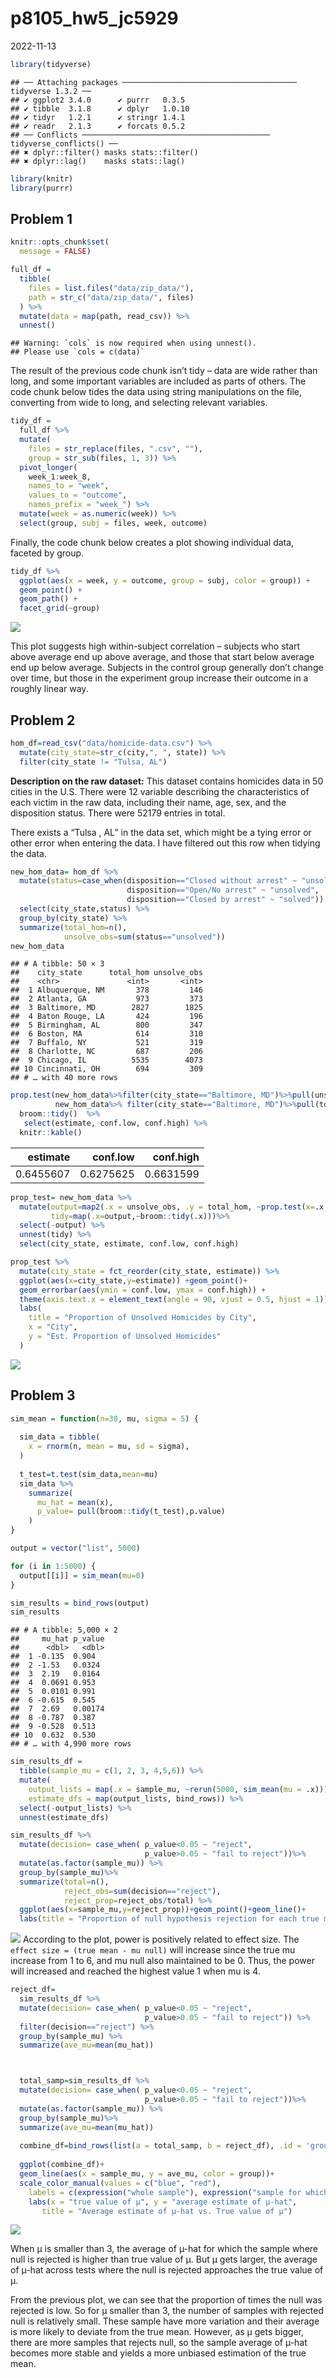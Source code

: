 p8105_hw5_jc5929
================
2022-11-13

``` r
library(tidyverse)
```

    ## ── Attaching packages ─────────────────────────────────────── tidyverse 1.3.2 ──
    ## ✔ ggplot2 3.4.0      ✔ purrr   0.3.5 
    ## ✔ tibble  3.1.8      ✔ dplyr   1.0.10
    ## ✔ tidyr   1.2.1      ✔ stringr 1.4.1 
    ## ✔ readr   2.1.3      ✔ forcats 0.5.2 
    ## ── Conflicts ────────────────────────────────────────── tidyverse_conflicts() ──
    ## ✖ dplyr::filter() masks stats::filter()
    ## ✖ dplyr::lag()    masks stats::lag()

``` r
library(knitr)
library(purrr)
```

## Problem 1

``` r
knitr::opts_chunk$set(
  message = FALSE)
```

``` r
full_df = 
  tibble(
    files = list.files("data/zip_data/"),
    path = str_c("data/zip_data/", files)
  ) %>% 
  mutate(data = map(path, read_csv)) %>% 
  unnest()
```

    ## Warning: `cols` is now required when using unnest().
    ## Please use `cols = c(data)`

The result of the previous code chunk isn’t tidy – data are wide rather
than long, and some important variables are included as parts of others.
The code chunk below tides the data using string manipulations on the
file, converting from wide to long, and selecting relevant variables.

``` r
tidy_df = 
  full_df %>% 
  mutate(
    files = str_replace(files, ".csv", ""),
    group = str_sub(files, 1, 3)) %>% 
  pivot_longer(
    week_1:week_8,
    names_to = "week",
    values_to = "outcome",
    names_prefix = "week_") %>% 
  mutate(week = as.numeric(week)) %>% 
  select(group, subj = files, week, outcome)
```

Finally, the code chunk below creates a plot showing individual data,
faceted by group.

``` r
tidy_df %>% 
  ggplot(aes(x = week, y = outcome, group = subj, color = group)) + 
  geom_point() + 
  geom_path() + 
  facet_grid(~group)
```

![](p8105_hw5_jc5929_files/figure-gfm/unnamed-chunk-5-1.png)<!-- -->

This plot suggests high within-subject correlation – subjects who start
above average end up above average, and those that start below average
end up below average. Subjects in the control group generally don’t
change over time, but those in the experiment group increase their
outcome in a roughly linear way.

## Problem 2

``` r
hom_df=read_csv("data/homicide-data.csv") %>%
  mutate(city_state=str_c(city,", ", state)) %>%
  filter(city_state != "Tulsa, AL")
```

**Description on the raw dataset:** This dataset contains homicides data
in 50 cities in the U.S. There were 12 variable describing the
characteristics of each victim in the raw data, including their name,
age, sex, and the disposition status. There were 52179 entries in total.

There exists a “Tulsa , AL” in the data set, which might be a tying
error or other error when entering the data. I have filtered out this
row when tidying the data.

``` r
new_hom_data= hom_df %>%
  mutate(status=case_when(disposition=="Closed without arrest" ~ "unsolved",
                          disposition=="Open/No arrest" ~ "unsolved",
                          disposition=="Closed by arrest" ~ "solved")) %>%
  select(city_state,status) %>%
  group_by(city_state) %>%
  summarize(total_hom=n(),
            unsolve_obs=sum(status=="unsolved")) 
new_hom_data
```

    ## # A tibble: 50 × 3
    ##    city_state      total_hom unsolve_obs
    ##    <chr>               <int>       <int>
    ##  1 Albuquerque, NM       378         146
    ##  2 Atlanta, GA           973         373
    ##  3 Baltimore, MD        2827        1825
    ##  4 Baton Rouge, LA       424         196
    ##  5 Birmingham, AL        800         347
    ##  6 Boston, MA            614         310
    ##  7 Buffalo, NY           521         319
    ##  8 Charlotte, NC         687         206
    ##  9 Chicago, IL          5535        4073
    ## 10 Cincinnati, OH        694         309
    ## # … with 40 more rows

``` r
prop.test(new_hom_data%>%filter(city_state=="Baltimore, MD")%>%pull(unsolve_obs),
          new_hom_data%>% filter(city_state=="Baltimore, MD")%>%pull(total_hom)) %>%
  broom::tidy()  %>%
   select(estimate, conf.low, conf.high) %>%
  knitr::kable()
```

|  estimate |  conf.low | conf.high |
|----------:|----------:|----------:|
| 0.6455607 | 0.6275625 | 0.6631599 |

``` r
prop_test= new_hom_data %>%
  mutate(output=map2(.x = unsolve_obs, .y = total_hom, ~prop.test(x=.x,n=.y)),
         tidy=map(.x=output,~broom::tidy(.x)))%>%
  select(-output) %>%
  unnest(tidy) %>%
  select(city_state, estimate, conf.low, conf.high)
```

``` r
prop_test %>%
  mutate(city_state = fct_reorder(city_state, estimate)) %>%
  ggplot(aes(x=city_state,y=estimate)) +geom_point()+
  geom_errorbar(aes(ymin = conf.low, ymax = conf.high)) +
  theme(axis.text.x = element_text(angle = 90, vjust = 0.5, hjust = 1)) +
  labs(
    title = "Proportion of Unsolved Homicides by City",
    x = "City",
    y = "Est. Proportion of Unsolved Homicides"
  )
```

![](p8105_hw5_jc5929_files/figure-gfm/unnamed-chunk-10-1.png)<!-- -->

## Problem 3

``` r
sim_mean = function(n=30, mu, sigma = 5) {
  
  sim_data = tibble(
    x = rnorm(n, mean = mu, sd = sigma),
  )
  
  t_test=t.test(sim_data,mean=mu)
  sim_data %>% 
    summarize(
      mu_hat = mean(x),
      p_value= pull(broom::tidy(t_test),p.value)
    )
}
```

``` r
output = vector("list", 5000)

for (i in 1:5000) {
  output[[i]] = sim_mean(mu=0)
}

sim_results = bind_rows(output)
sim_results
```

    ## # A tibble: 5,000 × 2
    ##     mu_hat p_value
    ##      <dbl>   <dbl>
    ##  1 -0.135  0.904  
    ##  2 -1.53   0.0324 
    ##  3  2.19   0.0164 
    ##  4  0.0691 0.953  
    ##  5  0.0101 0.991  
    ##  6 -0.615  0.545  
    ##  7  2.69   0.00174
    ##  8 -0.787  0.387  
    ##  9 -0.528  0.513  
    ## 10  0.632  0.530  
    ## # … with 4,990 more rows

``` r
sim_results_df = 
  tibble(sample_mu = c(1, 2, 3, 4,5,6)) %>% 
  mutate(
    output_lists = map(.x = sample_mu, ~rerun(5000, sim_mean(mu = .x))),
    estimate_dfs = map(output_lists, bind_rows)) %>% 
  select(-output_lists) %>% 
  unnest(estimate_dfs)
```

``` r
sim_results_df %>%
  mutate(decision= case_when( p_value<0.05 ~ "reject",
                              p_value>0.05 ~ "fail to reject"))%>%
  mutate(as.factor(sample_mu)) %>%
  group_by(sample_mu)%>%
  summarize(total=n(),
            reject_obs=sum(decision=="reject"),
            reject_prop=reject_obs/total) %>%
  ggplot(aes(x=sample_mu,y=reject_prop))+geom_point()+geom_line()+
  labs(title = "Proportion of null hypothesis rejection for each true mean")
```

![](p8105_hw5_jc5929_files/figure-gfm/unnamed-chunk-14-1.png)<!-- -->
According to the plot, power is positively related to effect size. The
`effect size = (true mean - mu null)` will increase since the true mu
increase from 1 to 6, and mu null also maintained to be 0. Thus, the
power will increased and reached the highest value 1 when mu is 4.

``` r
reject_df=
  sim_results_df %>%
  mutate(decision= case_when( p_value<0.05 ~ "reject",
                              p_value>0.05 ~ "fail to reject")) %>%
  filter(decision=="reject") %>%
  group_by(sample_mu) %>%
  summarize(ave_mu=mean(mu_hat))



  total_samp=sim_results_df %>%
  mutate(decision= case_when( p_value<0.05 ~ "reject",
                              p_value>0.05 ~ "fail to reject"))%>%
  mutate(as.factor(sample_mu)) %>%
  group_by(sample_mu)%>%
  summarize(ave_mu=mean(mu_hat)) 
  
  combine_df=bind_rows(list(a = total_samp, b = reject_df), .id = 'group')
  
  ggplot(combine_df)+
  geom_line(aes(x = sample_mu, y = ave_mu, color = group))+
  scale_color_manual(values = c("blue", "red"),
    labels = c(expression("whole sample"), expression("sample for which null is rejected")))+
    labs(x = "true value of µ", y = "average estimate of µ-hat",
       title = "Average estimate of µ-hat vs. True value of µ")
```

![](p8105_hw5_jc5929_files/figure-gfm/unnamed-chunk-15-1.png)<!-- -->

When µ is smaller than 3, the average of µ-hat for which the sample
where null is rejected is higher than true value of µ. But µ gets
larger, the average of µ-hat across tests where the null is rejected
approaches the true value of µ.

From the previous plot, we can see that the proportion of times the null
was rejected is low. So for µ smaller than 3, the number of samples with
rejected null is relatively small. These sample have more variation and
their average is more likely to deviate from the true mean. However, as
µ gets bigger, there are more samples that rejects null, so the sample
average of µ-hat becomes more stable and yields a more unbiased
estimation of the true mean.
